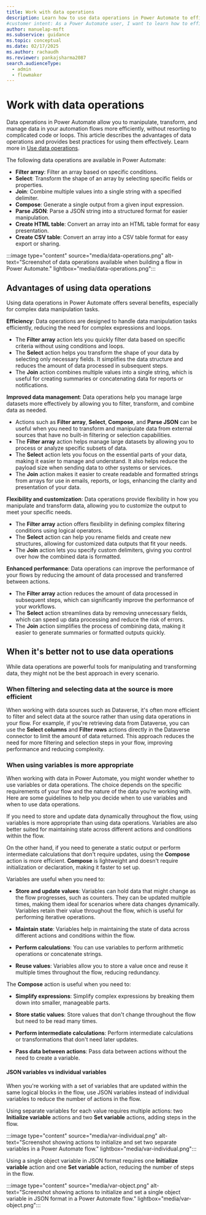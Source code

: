 ```yaml
---
title: Work with data operations
description: Learn how to use data operations in Power Automate to efficiently manipulate, transform, and manage data in your cloud flows.
#customer intent: As a Power Automate user, I want to learn how to efficiently manipulate, transform, and manage data within my cloud flows so that I can optimize my automation processes.
author: manuelap-msft
ms.subservice: guidance
ms.topic: conceptual
ms.date: 02/17/2025
ms.author: rachaudh
ms.reviewer: pankajsharma2087
search.audienceType:
  - admin
  - flowmaker
---
```


# Work with data operations

Data operations in Power Automate allow you to manipulate, transform, and manage data in your automation flows more efficiently, without resorting to complicated code or loops. This article describes the advantages of data operations and provides best practices for using them effectively. Learn more in [Use data operations](/power-automate/data-operations).

The following data operations are available in Power Automate:

- **Filter array**: Filter an array based on specific conditions.
- **Select**: Transform the shape of an array by selecting specific fields or properties.
- **Join**: Combine multiple values into a single string with a specified delimiter.
- **Compose**: Generate a single output from a given input expression.
- **Parse JSON**: Parse a JSON string into a structured format for easier manipulation.
- **Create HTML table**: Convert an array into an HTML table format for easy presentation.
- **Create CSV table**: Convert an array into a CSV table format for easy export or sharing.

:::image type="content" source="media/data-operations.png" alt-text="Screenshot of data operations available when building a flow in Power Automate." lightbox="media/data-operations.png":::

## Advantages of using data operations

Using data operations in Power Automate offers several benefits, especially for complex data manipulation tasks.

**Efficiency**: Data operations are designed to handle data manipulation tasks efficiently, reducing the need for complex expressions and loops.

- The **Filter array** action lets you quickly filter data based on specific criteria without using conditions and loops.
- The **Select** action helps you transform the shape of your data by selecting only necessary fields. It simplifies the data structure and reduces the amount of data processed in subsequent steps.
- The **Join** action combines multiple values into a single string, which is useful for creating summaries or concatenating data for reports or notifications.

**Improved data management**: Data operations help you manage large datasets more effectively by allowing you to filter, transform, and combine data as needed.

- Actions such as **Filter array**, **Select**, **Compose**, and **Parse JSON** can be useful when you need to transform and manipulate data from external sources that have no built-in filtering or selection capabilities.
- The **Filter array** action helps manage large datasets by allowing you to process or analyze specific subsets of data.
- The **Select** action lets you focus on the essential parts of your data, making it easier to manage and understand. It also helps reduce the payload size when sending data to other systems or services.
- The **Join** action makes it easier to create readable and formatted strings from arrays for use in emails, reports, or logs, enhancing the clarity and presentation of your data.

**Flexibility and customization**: Data operations provide flexibility in how you manipulate and transform data, allowing you to customize the output to meet your specific needs.

- The **Filter array** action offers flexibility in defining complex filtering conditions using logical operators.
- The **Select** action can help you rename fields and create new structures, allowing for customized data outputs that fit your needs.
- The **Join** action lets you specify custom delimiters, giving you control over how the combined data is formatted.

**Enhanced performance**: Data operations can improve the performance of your flows by reducing the amount of data processed and transferred between actions.

- The **Filter array** action reduces the amount of data processed in subsequent steps, which can significantly improve the performance of your workflows.
- The **Select** action streamlines data by removing unnecessary fields, which can speed up data processing and reduce the risk of errors.
- The **Join** action simplifies the process of combining data, making it easier to generate summaries or formatted outputs quickly.

## When it's better not to use data operations

While data operations are powerful tools for manipulating and transforming data, they might not be the best approach in every scenario.

### When filtering and selecting data at the source is more efficient

When working with data sources such as Dataverse, it's often more efficient to filter and select data at the source rather than using data operations in your flow. For example, if you're retrieving data from Dataverse, you can use the **Select columns** and **Filter rows** actions directly in the Dataverse connector to limit the amount of data returned. This approach reduces the need for more filtering and selection steps in your flow, improving performance and reducing complexity.

### When using variables is more appropriate

When working with data in Power Automate, you might wonder whether to use variables or data operations. The choice depends on the specific requirements of your flow and the nature of the data you're working with. Here are some guidelines to help you decide when to use variables and when to use data operations.

If you need to store and update data dynamically throughout the flow, using variables is more appropriate than using data operations. Variables are also better suited for maintaining state across different actions and conditions within the flow.

On the other hand, if you need to generate a static output or perform intermediate calculations that don't require updates, using the **Compose** action is more efficient. **Compose** is lightweight and doesn't require initialization or declaration, making it faster to set up.

Variables are useful when you need to:

- **Store and update values**: Variables can hold data that might change as the flow progresses, such as counters. They can be updated multiple times, making them ideal for scenarios where data changes dynamically. Variables retain their value throughout the flow, which is useful for performing iterative operations.

- **Maintain state**: Variables help in maintaining the state of data across different actions and conditions within the flow.

- **Perform calculations**: You can use variables to perform arithmetic operations or concatenate strings.

- **Reuse values**: Variables allow you to store a value once and reuse it multiple times throughout the flow, reducing redundancy.

The **Compose** action is useful when you need to:

- **Simplify expressions**: Simplify complex expressions by breaking them down into smaller, manageable parts.

- **Store static values**: Store values that don't change throughout the flow but need to be read many times.

- **Perform intermediate calculations**: Perform intermediate calculations or transformations that don't need later updates.

- **Pass data between actions**: Pass data between actions without the need to create a variable.

#### JSON variables vs individual variables

When you're working with a set of variables that are updated within the same logical blocks in the flow, use JSON variables instead of individual variables to reduce the number of actions in the flow.

Using separate variables for each value requires multiple actions: two **Initialize variable** actions and two **Set variable** actions, adding steps in the flow.

:::image type="content" source="media/var-individual.png" alt-text="Screenshot showing actions to initialize and set two separate variables in a Power Automate flow." lightbox="media/var-individual.png":::

Using a single object variable in JSON format requires one **Initialize variable** action and one **Set variable** action, reducing the number of steps in the flow.

:::image type="content" source="media/var-object.png" alt-text="Screenshot showing actions to initialize and set a single object variable in JSON format in a Power Automate flow." lightbox="media/var-object.png":::
